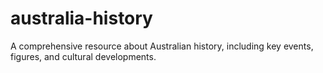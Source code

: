 # australia-history
A comprehensive resource about Australian history, including key events, figures, and cultural developments.
